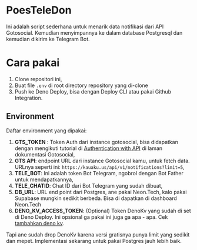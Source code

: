 # PoesTeleDon

Ini adalah script sederhana untuk menarik data notifikasi dari API Gotosocial. Kemudian menyimpannya ke dalam database Postgresql dan kemudian dikirim ke Telegram Bot.

# Cara pakai
1. Clone repositori ini,
2. Buat file `.env` di root directory repository yang di-clone
3. Push ke Deno Deploy, bisa dengan Deploy CLI atau pakai Github Integration.

## Environment
Daftar environment yang dipakai:
1. **GTS_TOKEN** : Token Auth dari instance gotosocial, bisa didapatkan dengan mengikuti tutorial di [Authentication with API](https://docs.gotosocial.org/en/latest/api/authentication/) di laman dokumentasi Gotosocial,
2. **GTS API**: endpoint URL dari instance Gotosocial kamu, untuk fetch data. URLnya seperti ini: `https://kauaku.us/api/v1/notifications?limit=5`,
3. **TELE_BOT**: Ini adalah token Bot Telegram, ngobrol dengan Bot Father untuk mendapatkannya,
4. **TELE_CHATID**: Chat ID dari Bot Telegram yang sudah dibuat,
5. **DB_URL**: URL end point dari Postgres, ane pakai Neon.Tech, kalo pakai Supabase mungkin sedikit berbeda. Bisa di dapatkan di dashboard Neon.Tech
6. **DENO_KV_ACCESS_TOKEN**: (Optional) Token DenoKv yang sudah di set di Deno Deploy. Ini opsional ga pakai ini juga ga apa - apa. Cek [tambahkan deno kv](https://github.com/kuspoes/poestldon/commit/17ba36ebcfd968fde7d2b28e2ab79c38e5278388).

Tapi ane sudah drop DenoKv karena versi gratisnya punya limit yang sedikit dan mepet. Implementasi sekarang untuk pakai Postgres jauh lebih baik.
